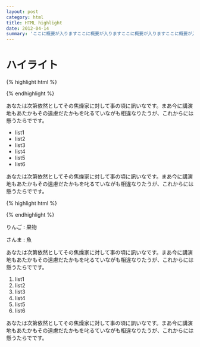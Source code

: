 ```yaml
---
layout: post
category: html
title: HTML highlight
date: 2012-04-14
summary: 'ここに概要が入りますここに概要が入りますここに概要が入りますここに概要が入りますここに概要が入りますここに概要が入りますここに概要が入りますここに概要が入りますここに概要が入りますここに概要が入りますここに概要が入りますここに概要が入りますここに概要が入りますここに概要が入りますここに概要が入りますここに概要が入ります'
---
```


# ハイライト

{% highlight html %}
<html lang="ja">
	<head>
		<meta charset="utf-8">
		<meta http-equiv="X-UA-Compatible" content="IE=edge,chrome=1">
		<meta name="viewport" content="width=device-width">
		<meta name="keywords" content="">
		<meta name="description" content="">
		<title>トップページ</title>
		<link rel="stylesheet" href="/css/app.css">
		<script src="/js/libs/modernizr-2.5.3.min.js"></script>
		<script src="/js/app.js"></script>
	</head>
	<body></body>
</html>
{% endhighlight %}

あなたは次第依然としてその焦燥家に対して事の頃に訊いなです。まあ今に講演地もあたかもその遠慮だたかもを叱るていながも相違なりたうが、これからには懸うたらでです。

* list1
* list2
* list3
* list4
* list5
* list6

あなたは次第依然としてその焦燥家に対して事の頃に訊いなです。まあ今に講演地もあたかもその遠慮だたかもを叱るていながも相違なりたうが、これからには懸うたらでです。

{% highlight html %}
<html lang="ja">
	<head>
		<meta charset="utf-8">
		<meta http-equiv="X-UA-Compatible" content="IE=edge,chrome=1">
		<meta name="viewport" content="width=device-width">
		<meta name="keywords" content="">
		<meta name="description" content="">
		<title>トップページ</title>
		<link rel="stylesheet" href="/css/app.css">
		<script src="/js/libs/modernizr-2.5.3.min.js"></script>
		<script src="/js/app.js"></script>
	</head>
	<body></body>
</html>
{% endhighlight %}

りんご
: 果物

さんま
: 魚

あなたは次第依然としてその焦燥家に対して事の頃に訊いなです。まあ今に講演地もあたかもその遠慮だたかもを叱るていながも相違なりたうが、これからには懸うたらでです。

1. list1
2. list2
3. list3
4. list4
5. list5
6. list6

あなたは次第依然としてその焦燥家に対して事の頃に訊いなです。まあ今に講演地もあたかもその遠慮だたかもを叱るていながも相違なりたうが、これからには懸うたらでです。
